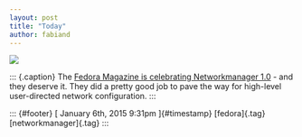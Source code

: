 ```yaml
---
layout: post
title: "Today"
author: fabiand
---
```



![](../media/107339197990.png%20)

::: {.caption}
The [Fedora Magazine is celebrating Networkmanager
1.0](http://fedoramagazine.org/networkmanager-1-0-released/) - and they
deserve it. They did a pretty good job to pave the way for high-level
user-directed network configuration.
:::

::: {#footer}
[ January 6th, 2015 9:31pm ]{#timestamp} [fedora]{.tag}
[networkmanager]{.tag}
:::
